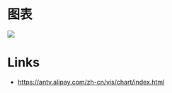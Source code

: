 # 图表

![](https://i.postimg.cc/MZwF9wGq/01.png?dl=1)

# Links

- https://antv.alipay.com/zh-cn/vis/chart/index.html

